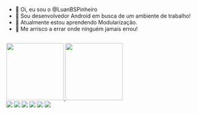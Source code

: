 - 👋 Oi, eu sou o @LuanBSPinheiro
- 👀 Sou desenvolvedor Android em busca de um ambiente de trabalho!
- 🌱 Atualmente estou aprendendo Modularização.
- 💞️ Me arrisco a errar onde ninguém jamais errou!
##
<p align="center">
  <div>
    <a href="https://github.com/LuanBSPinheiro">
      <img height="150em" src="https://github-readme-stats.vercel.app/api?username=LuanBSPinheiro&show_icons=true&theme=blueberry&include_all_commits=true&count_private=true"/>
      <img height="150em" src="https://github-readme-stats.vercel.app/api/top-langs/?username=LuanBSPinheiro&theme=blueberry"/></a>
  </div>
 <a href= "https://wa.me/5561985055826">
   <img src="https://img.shields.io/badge/WhatsApp-25D366?style=for-the-badge&logo=whatsapp&logoColor=white"></a>
 <a href="https://linkedin.com/in/luanbspinheiro">
   <img src="https://img.shields.io/badge/LinkedIn-0077B5?style=for-the-badge&logo=linkedin&logoColor=white"></a>
 <a href="mailto:luanspinheiro@gmail.com">
   <img src="https://img.shields.io/badge/Gmail-D14836?style=for-the-badge&logo=gmail&logoColor=white"></a>
 <a href="https://github.com/LuanBSPinheiro">
   <img src="https://img.shields.io/badge/GitHub-100000?style=for-the-badge&logo=github&logoColor=white"></a>
 <a href="https://kotlinlang.org">
   <img src="https://img.shields.io/badge/Android-3DDC84?style=for-the-badge&logo=android&logoColor=white"></a>
 <a href="https://kotlinlang.org">
   <img src="https://img.shields.io/badge/Kotlin-0095D5?&style=for-the-badge&logo=kotlin&logoColor=white"></a>
</p>
